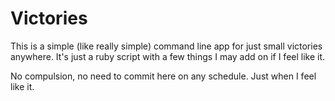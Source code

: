 # Victories

This is a simple (like really simple) command line app for just small victories anywhere. It's just a ruby script with a few things I may add on if I feel like it. 

No compulsion, no need to commit here on any schedule. Just when I feel like it. 
